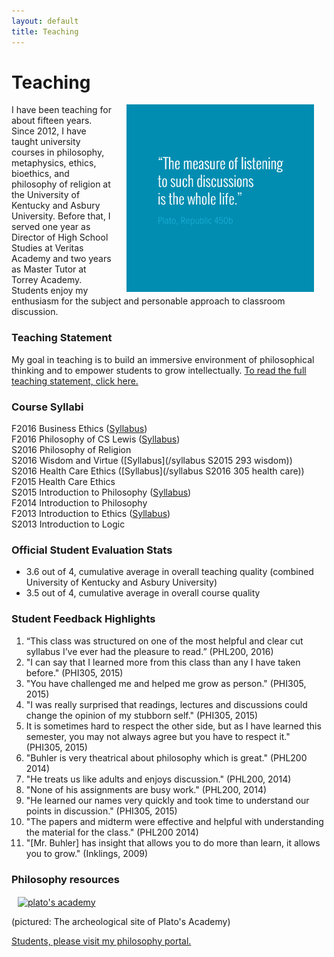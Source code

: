 ```yaml
---
layout: default
title: Teaching
---
```


# Teaching 

<img src="/img/measurelearning.png" alt="propermeasure" align="right" hspace="20" height="300" width="300">

I have been teaching for about fifteen years. Since 2012, I have taught university courses in philosophy, metaphysics, ethics, bioethics, and philosophy of religion at the University of Kentucky and Asbury University. Before that, I served one year as Director of High School Studies at Veritas Academy and two years as Master Tutor at Torrey Academy. Students enjoy my enthusiasm for the subject and personable approach to classroom discussion.  

### Teaching Statement

My goal in teaching is to build an immersive environment of philosophical thinking and to empower students to grow intellectually. [To read the full teaching statement, click here.](/teaching-statement)

### Course Syllabi

F2016 Business Ethics ([Syllabus](/syllabus334))  
F2016 Philosophy of CS Lewis ([Syllabus](/syllabus251))  
S2016 Philosophy of Religion    
S2016 Wisdom and Virtue  ([Syllabus](/syllabus S2015 293 wisdom))   
S2016 Health Care Ethics ([Syllabus](/syllabus S2016 305 health care))    
F2015 Health Care Ethics          
S2015 Introduction to Philosophy ([Syllabus](/syllabus200))   
F2014 Introduction to Philosophy   
F2013 Introduction to Ethics ([Syllabus](https://docs.google.com/document/d/1u2FI836N6FcWWs2I5BrbLF1tQav9wjcDJiOU0bRkfRw/edit))     
S2013 Introduction to Logic   


### Official Student Evaluation Stats

- 3.6 out of 4, cumulative average in overall teaching quality (combined University of Kentucky and Asbury University)
- 3.5 out of 4, cumulative average in overall course quality

 
### Student Feedback Highlights ###

1. “This class was structured on one of the most helpful and clear cut syllabus I’ve ever had the pleasure to read.” (PHL200, 2016)
2. "I can say that I learned more from this class than any I have taken before." (PHI305, 2015)
3. "You have challenged me and helped me grow as person." (PHI305, 2015)
4. "I was really surprised that readings, lectures and discussions could change the opinion of my stubborn self." (PHI305, 2015)
5. It is sometimes hard to respect the other side, but as I have learned this semester, you may not always agree but you have to respect it." (PHI305, 2015) 
6. "Buhler is very theatrical about philosophy which is great." (PHL200 2014)
7. "He treats us like adults and enjoys discussion." (PHL200, 2014)
8. "None of his assignments are busy work." (PHL200, 2014)
9. "He learned our names very quickly and took time to understand our points in discussion." (PHI305, 2015)
10. "The papers and midterm were effective and helpful with understanding the material for the class." (PHL200 2014)
11. "[Mr. Buhler] has insight that allows you to do more than learn, it allows you to grow." (Inklings, 2009)

### Philosophy resources ###

<a target="_blank" href="https://en.wikipedia.org/wiki/Platonic_Academy">
<img src="https://upload.wikimedia.org/wikipedia/commons/thumb/2/20/Athens_Plato_Academy_Archaeological_Site_2.jpg/1920px-Athens_Plato_Academy_Archaeological_Site_2.jpg" alt="plato's academy" width="400" height="350" align="center" hspace="10">
</a> 

(pictured: The archeological site of Plato's Academy)

[Students, please visit my philosophy portal.](/students) 

 


